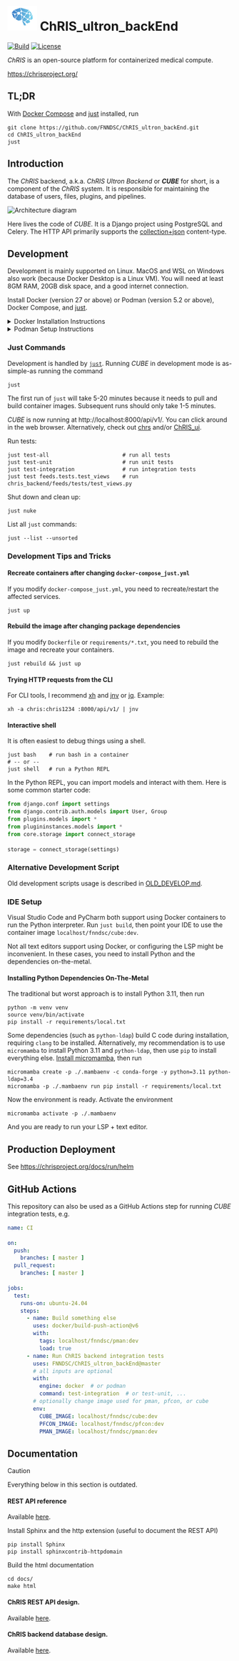 # ![ChRIS logo](./docs/assets/logo_chris.png) ChRIS\_ultron\_backEnd

[![Build](https://github.com/FNNDSC/ChRIS_ultron_backEnd/actions/workflows/ci.yml/badge.svg)](https://github.com/FNNDSC/ChRIS_ultron_backEnd/actions/workflows/ci.yml)
[![License](https://img.shields.io/github/license/fnndsc/ChRIS_ultron_backEnd.svg)](./LICENSE)

_ChRIS_ is an open-source platform for containerized medical compute.

https://chrisproject.org/

## TL;DR

With [Docker Compose](https://docs.docker.com/compose/) and [just](https://just.systems/) installed, run

```shell
git clone https://github.com/FNNDSC/ChRIS_ultron_backEnd.git
cd ChRIS_ultron_backEnd
just
```

## Introduction

The _ChRIS_ backend, a.k.a. _ChRIS Ultron Backend_ or _**CUBE**_ for short,
is a component of the _ChRIS_ system. It is responsible for maintaining the database
of users, files, plugins, and pipelines.

<picture>
  <source media="(prefers-color-scheme: dark)" srcset="https://chrisproject.org/img/figures/ChRIS_architecture_dark.svg">
  <source media="(prefers-color-scheme: light)" srcset="https://chrisproject.org/img/figures/ChRIS_architecture.svg">
  <img alt="Architecture diagram" src="https://chrisproject.org/img/figures/ChRIS_architecture.svg">
</picture>

Here lives the code of _CUBE_. It is a Django project using PostgreSQL and Celery.
The HTTP API primarily supports the [collection+json](http://amundsen.com/media-types/collection/) content-type.

## Development

Development is mainly supported on Linux. MacOS and WSL on Windows also work (because Docker Desktop is a Linux VM). You will need at least 8GM RAM, 20GB disk space, and a good internet connection.

Install Docker (version 27 or above) or Podman (version 5.2 or above), Docker Compose, and [just](https://github.com/casey/just?tab=readme-ov-file#installation).

<details>
<summary>
Docker Installation Instructions
</summary>

- For MacOS and Windows, see: https://docs.docker.com/get-started/get-docker/
- For Linux, see: https://docs.docker.com/engine/install/

> [!CAUTION]
> On **Linux**, the official Docker Documentation will try to trick you into installing "Docker Desktop." Do not install "Docker Desktop." Look for "Docker Engine" instead.

> [!CAUTION]
> On **Ubuntu**, make sure you follow the instructions here: https://docs.docker.com/engine/install/ubuntu/. If you do not follow the instructions, Ubuntu will try to install Docker using snap, which will cause many problems.

</details>

<details>
<summary>
Podman Setup Instructions
</summary>

Rootless Podman is supported. You must install and configure Podman to use `docker-compose`, _not_ `podman-compose`. `podman-compose` is missing features, see issues [#575](https://github.com/containers/podman-compose/issues/575) and [#866](https://github.com/containers/podman-compose/issues/866).

A Podman daemon must be running, because _ChRIS_ runs containers of its own. To start the Podman daemon on Linux, run

```shell
systemctl --user start podman.service
```

If both Podman and Docker are installed, Podman will be used by default. A preference to use either Podman or Docker can be set by running

```shell
just prefer podman  # or
just prefer docker
```

With Podman, RabbitMQ might fail to start. Simply retry the command. See https://github.com/FNNDSC/ChRIS_ultron_backEnd/issues/573

</details>

### Just Commands

Development is handled by [`just`](https://just.systems).
Running _CUBE_ in development mode is as-simple-as running the command

```shell
just
```

The first run of `just` will take 5-20 minutes because it needs to pull and build container images. Subsequent runs should only take 1-5 minutes.

_CUBE_ is now running at http://localhost:8000/api/v1/. You can click around in the web browser. Alternatively, check out [chrs](https://chrisproject.org/docs/chrs) and/or [ChRIS\_ui](https://github.com/FNNDSC/ChRIS_ui).

Run tests:

```shell
just test-all                       # run all tests
just test-unit                      # run unit tests
just test-integration               # run integration tests
just test feeds.tests.test_views    # run chris_backend/feeds/tests/test_views.py
```

Shut down and clean up:

```shell
just nuke
```

List all `just` commands:

```shell
just --list --unsorted
```

### Development Tips and Tricks

#### Recreate containers after changing `docker-compose_just.yml`

If you modify `docker-compose_just.yml`, you need to recreate/restart the affected services.

```shell
just up
```

#### Rebuild the image after changing package dependencies

If you modify `Dockerfile` or `requirements/*.txt`, you need to rebuild the image and recreate your containers.

```shell
just rebuild && just up
```

#### Trying HTTP requests from the CLI

For CLI tools, I recommend [xh](https://github.com/ducaale/xh) and [jnv](https://github.com/ynqa/jnv) or [jq](https://jqlang.github.io/jq/). Example:

```shell
xh -a chris:chris1234 :8000/api/v1/ | jnv
```

#### Interactive shell

It is often easiest to debug things using a shell.

```shell
just bash    # run bash in a container
# -- or --
just shell   # run a Python REPL
```

In the Python REPL, you can import models and interact with them. Here is some common starter code:

```python
from django.conf import settings
from django.contrib.auth.models import User, Group
from plugins.models import *
from plugininstances.models import *
from core.storage import connect_storage

storage = connect_storage(settings)
```

### Alternative Development Script

Old development scripts usage is described in [OLD_DEVELOP.md](./OLD_DEVELOP.md).

### IDE Setup

Visual Studio Code and PyCharm both support using Docker containers to run the Python interpreter. Run `just build`, then point your IDE to use the container image `localhost/fnndsc/cube:dev`.

Not all text editors support using Docker, or configuring the LSP might be inconvenient. In these cases, you need to install Python and the dependencies on-the-metal.

#### Installing Python Dependencies On-The-Metal

The traditional but worst approach is to install Python 3.11, then run

```shell
python -m venv venv
source venv/bin/activate
pip install -r requirements/local.txt
```

Some dependencies (such as `python-ldap`) build C code during installation,
requiring `clang` to be installed. Alternatively, my recommendation is to use
`micromamba` to install Python 3.11 and `python-ldap`, then use `pip` to
install everything else.
[Install micromamba](https://mamba.readthedocs.io/en/latest/installation/micromamba-installation.html), then run

```shell
micromamba create -p ./.mambaenv -c conda-forge -y python=3.11 python-ldap=3.4
micromamba -p ./.mambaenv run pip install -r requirements/local.txt
```

Now the environment is ready. Activate the environment

```shell
micromamba activate -p ./.mambaenv
```

And you are ready to run your LSP + text editor.

## Production Deployment

See https://chrisproject.org/docs/run/helm

## GitHub Actions

This repository can also be used as a GitHub Actions step for running _CUBE_ integration tests, e.g.

```yaml
name: CI

on:
  push:
    branches: [ master ]
  pull_request:
    branches: [ master ]

jobs:
  test:
    runs-on: ubuntu-24.04
    steps:
      - name: Build something else
        uses: docker/build-push-action@v6
        with:
          tags: localhost/fnndsc/pman:dev
          load: true
      - name: Run ChRIS backend integration tests
        uses: FNNDSC/ChRIS_ultron_backEnd@master
        # all inputs are optional
        with:
          engine: docker  # or podman
          command: test-integration  # or test-unit, ...
        # optionally change image used for pman, pfcon, or cube
        env:
          CUBE_IMAGE: localhost/fnndsc/cube:dev
          PFCON_IMAGE: localhost/fnndsc/pfcon:dev
          PMAN_IMAGE: localhost/fnndsc/pman:dev
```

## Documentation

> [!CAUTION]
> Everything below in this section is outdated.

#### REST API reference

Available [here](https://fnndsc.github.io/ChRIS_ultron_backEnd).

Install Sphinx and the http extension (useful to document the REST API)
```
pip install Sphinx
pip install sphinxcontrib-httpdomain
```

Build the html documentation
```
cd docs/
make html
```

#### ChRIS REST API design.

Available [here](https://github.com/FNNDSC/ChRIS_ultron_backEnd/wiki/ChRIS-REST-API-design).

#### ChRIS backend database design.

Available [here](https://github.com/FNNDSC/ChRIS_ultron_backEnd/wiki/ChRIS-backend-database-design).
